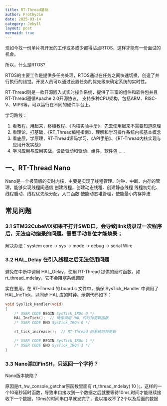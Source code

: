 ```yaml
---
title: RT-Thread基础
author: FrothyJin
date: 2025-03-14
category: Jekyll
layout: post
mermaid: true
---
```


现如今找一份单片机开发的工作或多或少都得沾点RTOS，这样才能有一份面试的机会。

所以，什么是RTOS?

RTOS的主要工作是提供多任务处理，RTOS通过在任务之间快速切换，创造了并行执行的错觉。开发人员可以通过设置任务的优先级来确定系统的实时性。

RT-Thread则是一款开源嵌入式实时操作系统，提供了丰富的组件和软件包并且RT-Thread遵循Apache 2.0开源协议， 支持多种CPU架构，包括ARM、RISC-V、MIPS等，可以运行在不同的硬件平台上。

学习路线：

1. 看教程，用起来，移植教程、《内核实验手册》，先去使用起来不需要知道原理
1. 看理论，打基础，《RT_Thread编程指南》，理解和学习操作系统内核基本概念
1. 看底层，学原理，RT-Thread源码学习、《API手册》、《RT-Thread内核实现与应用开发实战》
1. 学习应用与应用实战，设备驱动和驱动、组件、软件包……

## 一、RT-Thread Nano

Nano是一个极简版的实时内核，主要是实现了线程管理、时钟、中断、内存的管理，能够实现线程间通信
创建线程，创建动态线程、创建静态线程
线程初始化、线程启动、线程优先级分配，入口函数
使能动态堆管理，使能最小内存算法



## 常见问题

### 3.1 STM32CubeMX如果不打开SWD口，会导致jlink烧录过一次程序后，无法自动烧录的问题。需要手动复位才能烧录；
解决办法：system core -> sys -> mode -> debug -> serial Wire

### 3.2 HAL_Delay 在引入线程之后无法使用问题
避免在中断中调用 HAL_Delay，使用 RT-Thread 提供的延时函数，如 rt_thread_mdelay，它不会阻塞系统调度

实在要用，在 RT-Thread 的 board.c 文件中，确保 SysTick_Handler 中调用了 HAL_IncTick，以同步 HAL 库的时钟。示例代码如下：
```C
void SysTick_Handler(void)
{
    /* USER CODE BEGIN SysTick_IRQn 0 */
    HAL_IncTick();  // 确保调用 HAL 的时钟更新函数
    /* USER CODE END SysTick_IRQn 0 */

    rt_tick_increase();  // RT-Thread 的系统时钟更新

    /* USER CODE BEGIN SysTick_IRQn 1 */
    /* USER CODE END SysTick_IRQn 1 */
}
```


### 3.3 Nano添加FinSH，只返回一个字符？

Nano版本缺陷？

原因是rt_hw_console_getchar原函数里面有 rt_thread_mdelay( 10 );，这样的一个10毫秒延时函数，导致串口接收到一个数据之后就要等待10ms,时间才能继续接收下一个数据，10ms的时间串口早就发完了，说以接收不了2个以及后面的数据
